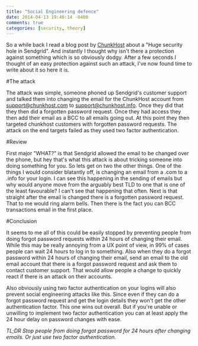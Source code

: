 ```yaml
---
title: "Social Engineering defence"
date: 2014-04-13 19:40:14 -0400
comments: true
categories: [security, theory]
---
```

So a while back I read a blog post by [ChunkHost](http://www.chunkhost.com/blog/15/huge_security_hole_in_sendgrid) about a "Huge security hole in Sendgrid". And instantly I thought why isn't there a protection against something which is so obviously dodgy. After a few seconds I thought of an easy protection against such an attack, I've now found time to write about it so here it is.

<!-- more -->

#The attack

The attack was simple, someone phoned up Sendgrid's customer support and talked them into changing the email for the ChunkHost account from support@chunkhost.com to support@chunkhost.info. Once they did that they then did a forgotten password request. Once they had access they then add their email as a BCC to all emails going out. At this point they then targeted chunkhost customers with forgotten password requests. The attack on the end targets failed as they used two factor authentication.

#Review

First major "WHAT?" is that Sendgrid allowed the email to be changed over the phone, but hey that's what this attack is about tricking someone into doing something for you. So lets get on two the other things. One of the things I would consider blatantly off, is changing an email from a .com to a .info for your login. I can see this happening in the sending of emails but why would anyone move from the arguably best TLD to one that is one of the least favourable? I can't see that happening that often. Next is that straight after the email is changed there is a forgotten password request. That to me would ring alarm bells. Then there is the fact you can BCC transactions email in the first place.

#Conclusion

It seems to me all of this could be easily stopped by preventing people from doing forgot password requests within 24 hours of changing their email. While this may be really annoying from a UX point of view, in 99% of cases people can wait 24 hours to log in to something. Also when they do a forgot password within 24 hours of changing their email, send an email to the old email account that there is a forgot password request and ask them to contact customer support. That would allow people a change to quickly react if there is an attack on their accounts. 

Also obviously using two factor authentication on your logins will also prevent social engineering attacks like this. Since even if they can do a forgot password request and get the login details they won't get the other authentication factor. This one wins out overall. But if you're unable or unwilling to implement two factor authentication you can at least apply the 24 hour delay on password changes with ease.

*TL;DR Stop people from doing forgot password for 24 hours after changing emails. Or just use two factor authentication.*

